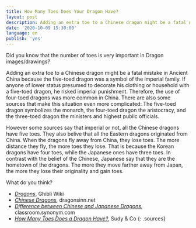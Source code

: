 ```yaml
---
title: How Many Toes Does Your Dragon Have?
layout: post
description: Adding an extra toe to a Chinese dragon might be a fatal mistake in Ancient China because the five-toed dragon was a symbol of the imperial family.
date: '2020-10-09 15:30:00'
language: en
publish: 'yes'
---
```


Did you know that the number of toes is very important in Dragon images/drawings?

Adding an extra toe to a Chinese dragon might be a fatal mistake in Ancient China because the five-toed dragon was a symbol of the imperial family. If anyone of lower status presumed to decorate his clothing or household with a five-toed dragon, he risked imperial punishment. Therefore, the use of four-toed dragons was more common in China. There are also some sources that make this situation even more complicated:
The five-toed dragon symbolizes the monarch, the four-toed dragon the aristocracy, and the three-toed dragon the ministers and highest public officials.

However some sources say that imperial or not, all the Chinese dragons have five toes. They also belive that all the Eastern dragons originated from China. When the dragons fly away from China, they lose toes. The more distance they fly, the more toes they lose. That is because the Korean dragons have four toes, while the Japanese ones have three toes. In contrast with the belief of the Chinese, Japanese say that they are the hometown of the dragons. The more they move farther away from Japan, the more they lose their originality and gain toes.

What do you think?


+ *[Dragons](https://ghibli.fandom.com/wiki/Dragons)*, Ghibli Wiki
+ *[Chinese Dragons](http://www.dragonsinn.net/east-2.htm)*, dragonsinn.net
+ *[Difference between Chinese and Japanese Dragons](https://classroom.synonym.com/difference-between-japanese-chinese-dragons-12081559.html )*, classroom.synonym.com
+ *[How Many Toes Does a Dragon Have?](https://sudy.co.hu/en/how-many-toes-does-a-dragon-have/)*, Sudy & Co
{: .sources}
